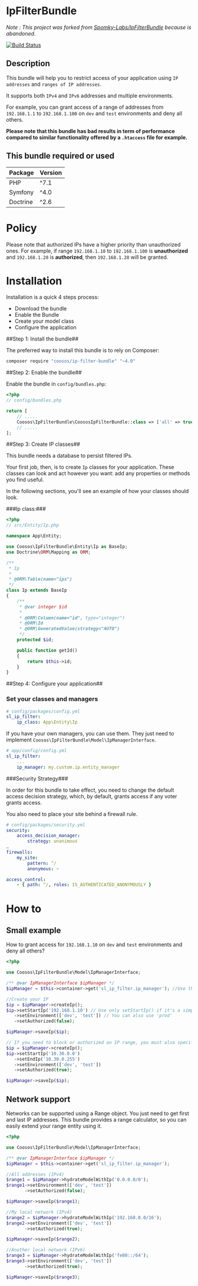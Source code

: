 # IpFilterBundle

*Note : This project was forked from [Spomky-Labs/IpFilterBundle](https://github.com/Spomky-Labs/IpFilterBundle) because is abandoned.*

[![Build Status](https://travis-ci.com/Coosos/IpFilterBundle.svg?branch=master)](https://travis-ci.org/Coosos/IpFilterBundle)

## Description
This bundle will help you to restrict access of your application using `IP addresses` and `ranges of IP addresses`.

It supports both `IPv4` and `IPv6` addresses and multiple environments.

For example, you can grant access of a range of addresses from `192.168.1.1` to `192.168.1.100` on `dev` and `test` environments and deny all others.

**Please note that this bundle has bad results in term of performance compared to similar functionality offered by a `.htaccess` file for example.** 

## This bundle required or used

| Package       | Version      |
| ------------- | ------------ |
| PHP           | ^7.1         |
| Symfony       | ^4.0         |
| Doctrine      | ^2.6         |

# Policy #

Please note that authorized IPs have a higher priority than unauthorized ones.
For example, if range `192.168.1.10` to `192.168.1.100` is **unauthorized** and `192.168.1.20` is **authorized**, then `192.168.1.20` will be granted. 

# Installation #

Installation is a quick 4 steps process:

* Download the bundle
* Enable the Bundle
* Create your model class
* Configure the application

##Step 1: Install the bundle##

The preferred way to install this bundle is to rely on Composer:

```sh
composer require "coosos/ip-filter-bundle" "~4.0"
```

##Step 2: Enable the bundle##

Enable the bundle in ``config/bundles.php``:

```php
<?php
// config/bundles.php

return [
    // .....
    Coosos\IpFilterBundle\CoososIpFilterBundle::class => ['all' => true]
    // .....
];

```

##Step 3: Create IP classes##

This bundle needs a database to persist filtered IPs.

Your first job, then, is to create `Ip` classes for your application.
These classes can look and act however you want: add any properties or methods you find useful.

In the following sections, you'll see an example of how your classes should look.

###Ip class:###

```php
<?php
// src/Entity/Ip.php

namespace App\Entity;

use Coosos\IpFilterBundle\Entity\Ip as BaseIp;
use Doctrine\ORM\Mapping as ORM;

/**
 * Ip
 *
 * @ORM\Table(name="ips")
 */
class Ip extends BaseIp
{
    /**
     * @var integer $id
     *
     * @ORM\Column(name="id", type="integer")
     * @ORM\Id
     * @ORM\GeneratedValue(strategy="AUTO")
     */
    protected $id;

    public function getId()
    {
        return $this->id;
    }
}
```

##Step 4: Configure your application##

### Set your classes and managers ###

```yml
# config/packages/config.yml
sl_ip_filter:
    ip_class: App\Entity\Ip
```

If you have your own managers, you can use them. They just need to implement `Coosos\IpFilterBundle\Model\IpManagerInterface`.

```yml
# app/config/config.yml
sl_ip_filter:
    ...
    ip_manager: my.custom.ip.entity_manager
```

###Security Strategy###

In order for this bundle to take effect, you need to change the default access decision strategy, which, by default, grants access if any voter grants access.

You also need to place your site behind a firewall rule.

```yml
# config/packages/security.yml
security:
    access_decision_manager:
        strategy: unanimous
…
firewalls: 
    my_site:
        pattern: ^/
        anonymous: ~

access_control:
    - { path: ^/, roles: IS_AUTHENTICATED_ANONYMOUSLY }
```

# How to #

## Small example ##

How to grant access for `192.168.1.10` on `dev` and `test` environments and deny all others?

```php
<?php

use Coosos\IpFilterBundle\Model\IpManagerInterface;

/** @var IpManagerInterface $ipManager */
$ipManager = $this->container->get('sl_ip_filter.ip_manager'); //Use this line, even if you use a custom IP manager

//Create your IP
$ip = $ipManager->createIp();
$ip->setStartIp('192.168.1.10') // Use only setStartIp() if it's a simple IP
   ->setEnvironment(['dev', 'test']) // You can also use 'prod'
   ->setAuthorized(false);

$ipManager->saveIp($ip);

// If you need to block or authorized an IP range, you must also specify an end ip with the setEndIp() method
$ip = $ipManager->createIp();
$ip->setStartIp('10.30.0.0')
   ->setEndIp('10.30.0.255')
   ->setEnvironment(['dev', 'test'])
   ->setAuthorized(true);

$ipManager->saveIp($ip);
```

## Network support ##

Networks can be supported using a Range object. You just need to get first and last IP addresses.
This bundle provides a range calculator, so you can easily extend your range entity using it.

```php
<?php

use Coosos\IpFilterBundle\Model\IpManagerInterface;

/** @var IpManagerInterface $ipManager */
$ipManager = $this->container->get('sl_ip_filter.ip_manager');

//All addresses (IPv4)
$range1 = $ipManager->hydrateModelWithIp('0.0.0.0/0');
$range1->setEnvironment(['dev', 'test'])
       ->setAuthorized(false);

$ipManager->saveIp($range1);

//My local network (IPv4)
$range2 = $ipManager->hydrateModelWithIp('192.168.0.0/16');
$range2->setEnvironment(['dev', 'test'])
       ->setAuthorized(true);

$ipManager->saveIp($range2);

//Another local network (IPv6)
$range3 = $ipManager->hydrateModelWithIp('fe80::/64');
$range3->setEnvironment(['dev', 'test'])
       ->setAuthorized(true);

$ipManager->saveIp($range3);
```
